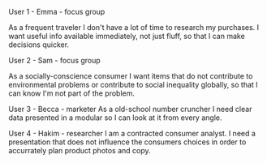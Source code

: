User 1 - Emma - focus group

As a frequent traveler I don't have a lot of time to research my purchases. I want useful info available immediately, not just fluff, so that I can make decisions quicker.

User 2 - Sam - focus group

As a socially-conscience consumer I want items that do not contribute to environmental problems or contribute to social inequality globally, so that I can know I'm not part of the problem.

User 3 - Becca - marketer
As a old-school number cruncher I need clear data presented in a modular so I can look at it from every angle.

User 4 - Hakim - researcher
I am a contracted consumer analyst.  I need a presentation that does not influence the consumers choices in order to accurrately plan product photos and copy.